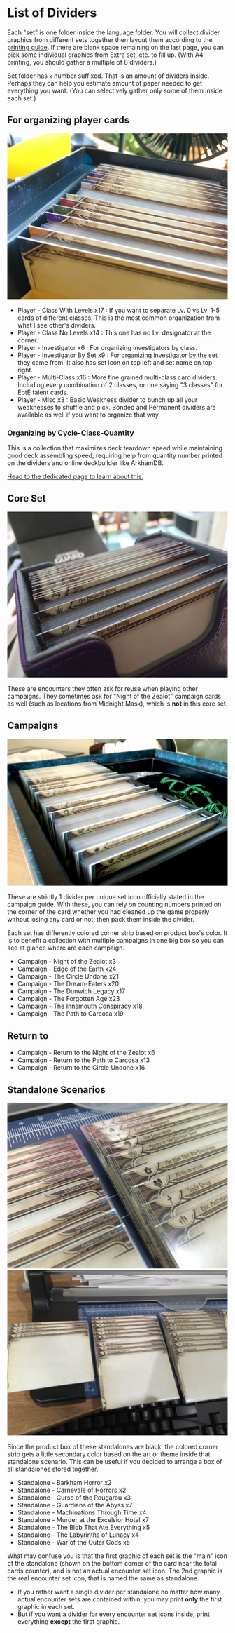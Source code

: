 # List of Dividers

Each "set" is one folder inside the language folder. You will collect divider graphics from different sets together then layout them according to the [printing guide](./print.md). If there are blank space remaining on the last page, you can pick some individual graphics from Extra set, etc. to fill up. (With A4 printing, you should gather a multiple of 8 dividers.)

Set folder has `x` number suffixed. That is an amount of dividers inside. Perhaps they can help you estimate amount of paper needed to get everything you want. (You can selectively gather only some of them inside each set.)

## For organizing player cards

![Player card dividers](./Images/box-1.jpg)

- Player - Class With Levels x17 : If you want to separate Lv. 0 vs Lv. 1-5 cards of different classes. This is the most common organization from what I see other's dividers.
- Player - Class No Levels x14 : This one has no Lv. designator at the corner.
- Player - Investigator x6 : For organizing investigators by class.
- Player - Investigator By Set x9 : For organizing investigator by the set they came from. It also has set icon on top left and set name on top right.
- Player - Multi-Class x16 : More fine grained multi-class card dividers. Including every combination of 2 classes, or one saying "3 classes" for EotE talent cards.
- Player - Misc x3 : Basic Weakness divider to bunch up all your weaknesses to shuffle and pick. Bonded and Permanent dividers are available as well if you want to organize that way.

### Organizing by Cycle-Class-Quantity

This is a collection that maximizes deck teardown speed while maintaining good deck assembling speed, requiring help from quantity number printed on the dividers and online deckbuilder like ArkhamDB.

[Head to the dedicated page to learn about this.](./cycle-class-quantity.md)

## Core Set

![Core Set](./Images/sidewinder-2.jpg)

These are encounters they often ask for reuse when playing other campaigns. They sometimes ask for "Night of the Zealot" campaign cards as well (such as locations from Midnight Mask), which is **not** in this core set.

## Campaigns

![Campaign dividers](./Images/eote-1.jpg)

These are strictly 1 divider per unique set icon officially stated in the campaign guide. With these, you can rely on counting numbers printed on the corner of the card whether you had cleaned up the game properly without losing any card or not, then pack them inside the divider.

Each set has differently colored corner strip based on product box's color. It is to benefit a collection with multiple campaigns in one big box so you can see at glance where are each campaign.

- Campaign - Night of the Zealot x3
- Campaign - Edge of the Earth x24
- Campaign - The Circle Undone x21
- Campaign - The Dream-Eaters x20
- Campaign - The Dunwich Legacy x17
- Campaign - The Forgotten Age x23
- Campaign - The Innsmouth Conspiracy x18
- Campaign - The Path to Carcosa x19

## Return to 

- Campaign - Return to the Night of the Zealot x6
- Campaign - Return to the Path to Carcosa x13
- Campaign - Return to the Circle Undone x16

## Standalone Scenarios

![Standalone dividers](./Images/standalone-2.jpg)
![Standalone dividers](./Images/standalone-1.jpg)

Since the product box of these standalones are black, the colored corner strip gets a little secondary color based on the art or theme inside that standalone scenario. This can be useful if you decided to arrange a box of all standalones stored together.

- Standalone - Barkham Horror x2
- Standalone - Carnevale of Horrors x2
- Standalone - Curse of the Rougarou x3
- Standalone - Guardians of the Abyss x7
- Standalone - Machinations Through Time x4
- Standalone - Murder at the Excelsior Hotel x7
- Standalone - The Blob That Ate Everything x5
- Standalone - The Labyrinths of Lunacy x4
- Standalone - War of the Outer Gods x5

What may confuse you is that the first graphic of each set is the "main" icon of the standalone (shown on the bottom corner of the card near the total cards counter), and is not an actual encounter set icon. The 2nd graphic is the real encounter set icon, that is named the same as standalone.

- If you rather want a single divider per standalone no matter how many actual encounter sets are contained within, you may print **only** the first graphic in each set.
- But if you want a divider for every encounter set icons inside, print everything **except** the first graphic.